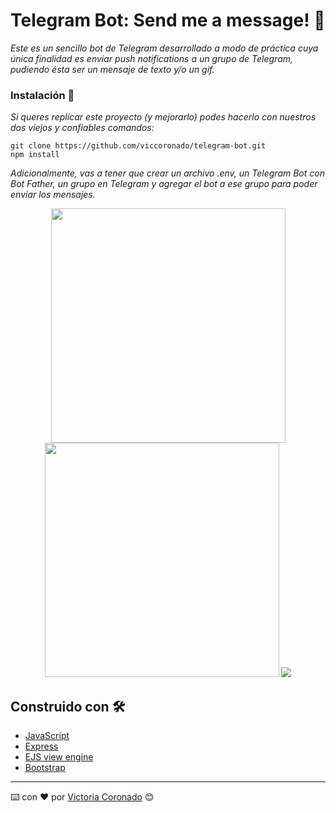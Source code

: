 # Telegram Bot: Send me a message! 🚀

_Este es un sencillo bot de Telegram desarrollado a modo de práctica cuya única finalidad es enviar push notifications a un grupo de Telegram, pudiendo ésta ser un mensaje de texto y/o un gif._

### Instalación 🔧

_Si queres replicar este proyecto (y mejorarlo) podes hacerlo con nuestros dos viejos y confiables comandos:_

```
git clone https://github.com/viccoronado/telegram-bot.git
npm install
```

_Adicionalmente, vas a tener que crear un archivo .env, un Telegram Bot con Bot Father, un grupo en Telegram y agregar el bot a ese grupo para poder enviar los mensajes._

<div align="center">
    <img src="https://github.com/viccoronado/telegram-bot/blob/main/statics/TelegramBot%20-%20Postman.jpeg" width="375" />
     <img src="https://github.com/viccoronado/telegram-bot/blob/main/statics/Notifications2.jpeg" width="375" />
    <img src="https://github.com/viccoronado/telegram-bot/blob/main/statics/LocalHost.png" />
</div>

## Construido con 🛠️

* [JavaScript](https://www.javascript.com/)
* [Express](https://expressjs.com/es/)
* [EJS view engine](https://ejs.co/) 
* [Bootstrap](https://getbootstrap.com/) 


---
⌨️ con ❤️ por [Victoria Coronado](https://github.com/viccoronado) 😊
